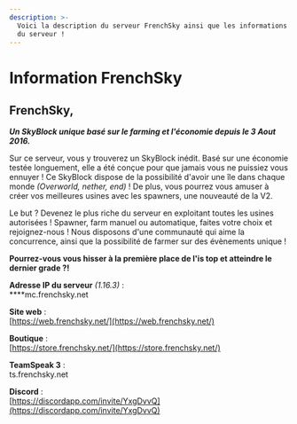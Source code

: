 ```yaml
---
description: >-
  Voici la description du serveur FrenchSky ainsi que les informations basiques
  du serveur !
---
```


# Information FrenchSky

## **FrenchSky,**

_**Un SkyBlock unique basé sur le farming et l'économie depuis le 3 Aout 2016.**_  


Sur ce serveur, vous y trouverez un SkyBlock inédit. Basé sur une économie testée longuement, elle a été conçue pour que jamais vous ne puissiez vous ennuyer ! Ce SkyBlock dispose de la possibilité d'avoir une île dans chaque monde _\(Overworld, nether, end\)_ ! De plus, vous pourrez vous amuser à créer vos meilleures usines avec les spawners, une nouveauté de la V2.

Le but ? Devenez le plus riche du serveur en exploitant toutes les usines autorisées ! Spawner, farm manuel ou automatique, faites votre choix et rejoignez-nous ! Nous disposons d'une communauté qui aime la concurrence, ainsi que la possibilité de farmer sur des évènements unique !

**Pourrez-vous vous hisser à la première place de l'is top et atteindre le dernier grade ?!**  


**Adresse IP du serveur** _\(1.16.3\)_ :  
****mc.frenchsky.net

**Site web** :  
[https://web.frenchsky.net/](https://web.frenchsky.net/)

**Boutique** :  
[https://store.frenchsky.net/](https://store.frenchsky.net/)

**TeamSpeak 3** :  
ts.frenchsky.net

**Discord** :  
[https://discordapp.com/invite/YxgDvvQ](https://discordapp.com/invite/YxgDvvQ)

